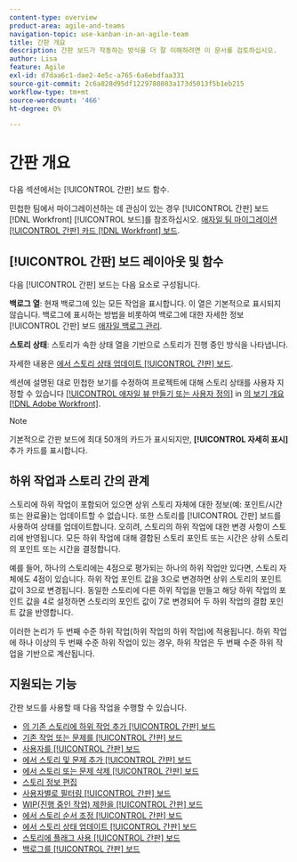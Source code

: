 ```yaml
---
content-type: overview
product-area: agile-and-teams
navigation-topic: use-kanban-in-an-agile-team
title: 간판 개요
description: 간판 보드가 작동하는 방식을 더 잘 이해하려면 이 문서를 검토하십시오.
author: Lisa
feature: Agile
exl-id: d7daa6c1-dae2-4e5c-a765-6a6ebdfaa331
source-git-commit: 2c6a828d95df1229780803a173d5013f5b1eb215
workflow-type: tm+mt
source-wordcount: '466'
ht-degree: 0%

---
```


# 간판 개요

다음 섹션에서는 [!UICONTROL 간판] 보드 함수.

민첩한 팀에서 마이그레이션하는 데 관심이 있는 경우 [!UICONTROL 간판] 보드 [!DNL Workfront] [!UICONTROL 보드]를 참조하십시오. [애자일 팀 마이그레이션 [!UICONTROL 간판] 카드 [!DNL Workfront] 보드](/help/quicksilver/agile/use-boards-agile-planning-tools/migrate-kanban-cards-to-boards.md).

## [!UICONTROL 간판] 보드 레이아웃 및 함수

다음 [!UICONTROL 간판] 보드는 다음 요소로 구성됩니다.

**백로그 열**: 현재 백로그에 있는 모든 작업을 표시합니다. 이 열은 기본적으로 표시되지 않습니다. 백로그에 표시하는 방법을 비롯하여 백로그에 대한 자세한 정보 [!UICONTROL 간판] 보드 [애자일 백로그 관리](../../agile/work-in-an-agile-environment/manage-the-agile-backlog.md).

**스토리 상태**: 스토리가 속한 상태 열을 기반으로 스토리가 진행 중인 방식을 나타냅니다.

자세한 내용은 [에서 스토리 상태 업데이트 [!UICONTROL 간판] 보드](../../agile/use-kanban-in-an-agile-team/update-the-status-of-stories.md).

섹션에 설명된 대로 민첩한 보기를 수정하여 프로젝트에 대해 스토리 상태를 사용자 지정할 수 있습니다 [[!UICONTROL 애자일 뷰 만들기 또는 사용자 정의]](../../reports-and-dashboards/reports/reporting-elements/views-overview.md#customizing-an-agile-view) in [의 보기 개요 [!DNL Adobe Workfront]](../../reports-and-dashboards/reports/reporting-elements/views-overview.md).

>[!NOTE]
>
>기본적으로 간판 보드에 최대 50개의 카드가 표시되지만, **[!UICONTROL 자세히 표시]** 추가 카드를 표시합니다.

## 하위 작업과 스토리 간의 관계

스토리에 하위 작업이 포함되어 있으면 상위 스토리 자체에 대한 정보(예: 포인트/시간 또는 완료율)는 업데이트할 수 없습니다. 또한 스토리를 [!UICONTROL 간판] 보드를 사용하여 상태를 업데이트합니다. 오히려, 스토리의 하위 작업에 대한 변경 사항이 스토리에 반영됩니다. 모든 하위 작업에 대해 결합된 스토리 포인트 또는 시간은 상위 스토리의 포인트 또는 시간을 결정합니다.

예를 들어, 하나의 스토리에는 4점으로 평가되는 하나의 하위 작업만 있다면, 스토리 자체에도 4점이 있습니다. 하위 작업 포인트 값을 3으로 변경하면 상위 스토리의 포인트 값이 3으로 변경됩니다. 동일한 스토리에 다른 하위 작업을 만들고 해당 하위 작업의 포인트 값을 4로 설정하면 스토리의 포인트 값이 7로 변경되어 두 하위 작업의 결합 포인트 값을 반영합니다.

이러한 논리가 두 번째 수준 하위 작업(하위 작업의 하위 작업)에 적용됩니다. 하위 작업에 하나 이상의 두 번째 수준 하위 작업이 있는 경우, 하위 작업은 두 번째 수준 하위 작업을 기반으로 계산됩니다.

## 지원되는 기능

간판 보드를 사용할 때 다음 작업을 수행할 수 있습니다.

* [의 기존 스토리에 하위 작업 추가 [!UICONTROL 간판] 보드](../../agile/use-kanban-in-an-agile-team/add-a-subtask-to-an-existing-story.md)
* [기존 작업 또는 문제를 [!UICONTROL 간판] 보드](../../agile/use-kanban-in-an-agile-team/add-existing-tasks-or-issues-to-the-kanban-board.md)
* [사용자를 [!UICONTROL 간판] 보드](../../agile/use-kanban-in-an-agile-team/assign-users-to-a-story.md)
* [에서 스토리 및 문제 추가 [!UICONTROL 간판] 보드](../../agile/use-kanban-in-an-agile-team/add-story-from-kanban-board.md)
* [에서 스토리 또는 문제 삭제 [!UICONTROL 간판] 보드](../../agile/use-kanban-in-an-agile-team/delete-story-from-kanban-board.md)
* [스토리 정보 편집](../../agile/use-kanban-in-an-agile-team/edit-story-information.md)
* [사용자별로 필터링 [!UICONTROL 간판] 보드](../../agile/use-kanban-in-an-agile-team/filter-by-user.md)
* [WIP(진행 중인 작업) 제한을 [!UICONTROL 간판] 보드](../../agile/use-kanban-in-an-agile-team/work-in-progress-limit-on-the-kanban-board.md)
* [에서 스토리 순서 조정 [!UICONTROL 간판] 보드](../../agile/use-kanban-in-an-agile-team/reorder-stories-on-the-kanban-board.md)
* [에서 스토리 상태 업데이트 [!UICONTROL 간판] 보드](../../agile/use-kanban-in-an-agile-team/update-the-status-of-stories.md)
* [스토리에 플래그 사용 [!UICONTROL 간판] 보드](../../agile/use-kanban-in-an-agile-team/use-flags-on-stories.md)
* [백로그를 [!UICONTROL 간판] 보드](../../agile/use-kanban-in-an-agile-team/view-the-backlog-on-the-kanban-board.md)
